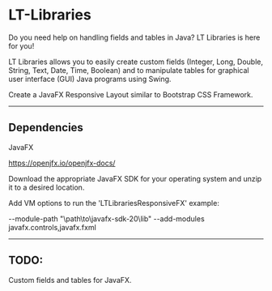 # LT-Libraries

Do you need help on handling fields and tables in Java? LT Libraries is here for you!

LT Libraries allows you to easily create custom fields (Integer, Long, Double, String, Text, Date, Time, Boolean) and to manipulate tables for graphical user interface (GUI) Java programs using Swing.

Create a JavaFX Responsive Layout similar to Bootstrap CSS Framework.

----------------------------------------------------------------------------------

## Dependencies

JavaFX

https://openjfx.io/openjfx-docs/

Download the appropriate JavaFX SDK for your operating system and unzip it to a desired location.

Add VM options to run the 'LTLibrariesResponsiveFX' example:

--module-path "\path\to\javafx-sdk-20\lib" --add-modules javafx.controls,javafx.fxml

----------------------------------------------------------------------------------

## TODO:

Custom fields and tables for JavaFX.